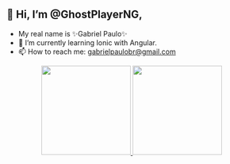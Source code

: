 ## 👋 Hi, I’m @GhostPlayerNG, 
- My real name is ✨Gabriel Paulo✨
- 🌱 I’m currently learning Ionic with Angular.
- 📫 How to reach me: gabrielpaulobr@gmail.com
<!---
não está completo...
is not complete....
--->
<div align="center">
  <a href="https://github.com/GhostPlayerNG">
  <img height="180em" src="https://github-readme-stats.vercel.app/api?username=GhostPlayerNG&show_icons=true&theme=dracula&include_all_commits=true&count_private=true"/>
  <img height="180em" src="https://github-readme-stats.vercel.app/api/top-langs/?username=GhostPlayerNG&layout=compact&langs_count=7&theme=dracula"/>
</div>
